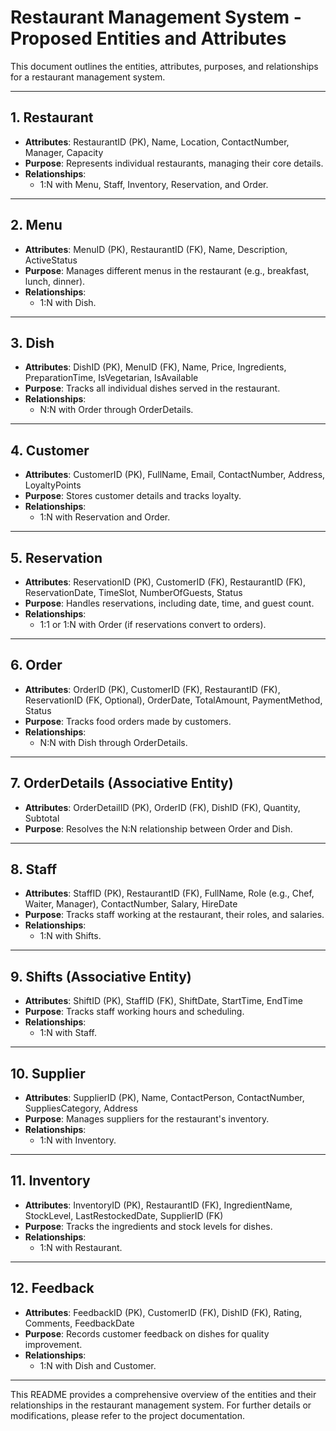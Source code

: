 # Restaurant Management System - Proposed Entities and Attributes

This document outlines the entities, attributes, purposes, and relationships for a restaurant management system.

---

## 1. **Restaurant**

- **Attributes**: RestaurantID (PK), Name, Location, ContactNumber, Manager, Capacity
- **Purpose**: Represents individual restaurants, managing their core details.
- **Relationships**:
  - 1:N with Menu, Staff, Inventory, Reservation, and Order.

---

## 2. **Menu**

- **Attributes**: MenuID (PK), RestaurantID (FK), Name, Description, ActiveStatus
- **Purpose**: Manages different menus in the restaurant (e.g., breakfast, lunch, dinner).
- **Relationships**:
  - 1:N with Dish.

---

## 3. **Dish**

- **Attributes**: DishID (PK), MenuID (FK), Name, Price, Ingredients, PreparationTime, IsVegetarian, IsAvailable
- **Purpose**: Tracks all individual dishes served in the restaurant.
- **Relationships**:
  - N:N with Order through OrderDetails.

---

## 4. **Customer**

- **Attributes**: CustomerID (PK), FullName, Email, ContactNumber, Address, LoyaltyPoints
- **Purpose**: Stores customer details and tracks loyalty.
- **Relationships**:
  - 1:N with Reservation and Order.

---

## 5. **Reservation**

- **Attributes**: ReservationID (PK), CustomerID (FK), RestaurantID (FK), ReservationDate, TimeSlot, NumberOfGuests, Status
- **Purpose**: Handles reservations, including date, time, and guest count.
- **Relationships**:
  - 1:1 or 1:N with Order (if reservations convert to orders).

---

## 6. **Order**

- **Attributes**: OrderID (PK), CustomerID (FK), RestaurantID (FK), ReservationID (FK, Optional), OrderDate, TotalAmount, PaymentMethod, Status
- **Purpose**: Tracks food orders made by customers.
- **Relationships**:
  - N:N with Dish through OrderDetails.

---

## 7. **OrderDetails** (Associative Entity)

- **Attributes**: OrderDetailID (PK), OrderID (FK), DishID (FK), Quantity, Subtotal
- **Purpose**: Resolves the N:N relationship between Order and Dish.

---

## 8. **Staff**

- **Attributes**: StaffID (PK), RestaurantID (FK), FullName, Role (e.g., Chef, Waiter, Manager), ContactNumber, Salary, HireDate
- **Purpose**: Tracks staff working at the restaurant, their roles, and salaries.
- **Relationships**:
  - 1:N with Shifts.

---

## 9. **Shifts** (Associative Entity)

- **Attributes**: ShiftID (PK), StaffID (FK), ShiftDate, StartTime, EndTime
- **Purpose**: Tracks staff working hours and scheduling.
- **Relationships**:
  - 1:N with Staff.

---

## 10. **Supplier**

- **Attributes**: SupplierID (PK), Name, ContactPerson, ContactNumber, SuppliesCategory, Address
- **Purpose**: Manages suppliers for the restaurant's inventory.
- **Relationships**:
  - 1:N with Inventory.

---

## 11. **Inventory**

- **Attributes**: InventoryID (PK), RestaurantID (FK), IngredientName, StockLevel, LastRestockedDate, SupplierID (FK)
- **Purpose**: Tracks the ingredients and stock levels for dishes.
- **Relationships**:
  - 1:N with Restaurant.

---

## 12. **Feedback**

- **Attributes**: FeedbackID (PK), CustomerID (FK), DishID (FK), Rating, Comments, FeedbackDate
- **Purpose**: Records customer feedback on dishes for quality improvement.
- **Relationships**:
  - 1:N with Dish and Customer.

---

This README provides a comprehensive overview of the entities and their relationships in the restaurant management system. For further details or modifications, please refer to the project documentation.
